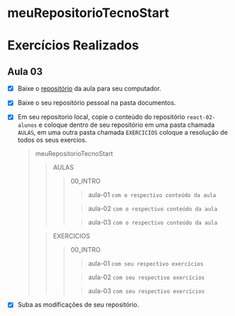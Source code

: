 # meuRepositorioTecnoStart

# Exercícios Realizados

## Aula 03

- [x] Baixe o [repositório](https://github.com/tecno-start/react-02-alunos) da aula para seu computador. 
- [x] Baixe o seu repositório pessoal na pasta documentos.
- [x] Em seu repositorio local, copie o conteúdo do repositório `react-02-alunos` e coloque dentro de seu repositório em
   uma pasta chamada `AULAS`, em uma outra pasta chamada `EXERCICIOS` coloque a resolução de todos os seus exercíos.
   > meuRepositorioTecnoStart
   >> AULAS
   >>> 00_INTRO
   >>>> aula-01 `com o respectivo conteúdo da aula`
   >>>
   >>>> aula-02 `com o respectivo conteúdo da aula`
   >>>
   >>>> aula-03 `com o respectivo conteúdo da aula`
   > 
   >> EXERCICIOS
   >>> 00_INTRO
   >>>> aula-01 `com seu respectivo exercícios`
   >>>
   >>>> aula-02 `com seu respectivo exercícios`
   >>>
   >>>> aula-03 `com seu respectivo exercícios`
   
- [x] Suba as modificações de seu repositório.
